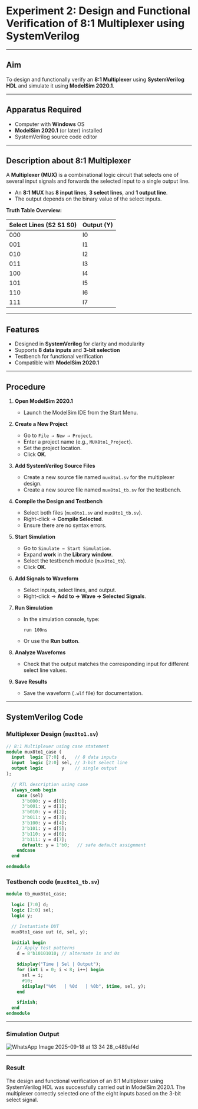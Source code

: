 # Experiment 2: Design and Functional Verification of 8:1 Multiplexer using SystemVerilog

---

## Aim  
To design and functionally verify an **8:1 Multiplexer** using **SystemVerilog HDL** and simulate it using **ModelSim 2020.1**.

---

## Apparatus Required  
- Computer with **Windows** OS  
- **ModelSim 2020.1** (or later) installed  
- SystemVerilog source code editor  

---

## Description about 8:1 Multiplexer  
A **Multiplexer (MUX)** is a combinational logic circuit that selects one of several input signals and forwards the selected input to a single output line.  
- An **8:1 MUX** has **8 input lines**, **3 select lines**, and **1 output line**.  
- The output depends on the binary value of the select inputs.  

**Truth Table Overview:**  

| Select Lines (S2 S1 S0) | Output (Y) |  
|--------------------------|------------|  
| 000                      | I0         |  
| 001                      | I1         |  
| 010                      | I2         |  
| 011                      | I3         |  
| 100                      | I4         |  
| 101                      | I5         |  
| 110                      | I6         |  
| 111                      | I7         |  

---

## Features  
- Designed in **SystemVerilog** for clarity and modularity  
- Supports **8 data inputs** and **3-bit selection**  
- Testbench for functional verification  
- Compatible with **ModelSim 2020.1**  

---

## Procedure  

1. **Open ModelSim 2020.1**  
   - Launch the ModelSim IDE from the Start Menu.  

2. **Create a New Project**  
   - Go to `File → New → Project`.  
   - Enter a project name (e.g., `MUX8to1_Project`).  
   - Set the project location.  
   - Click **OK**.  

3. **Add SystemVerilog Source Files**  
   - Create a new source file named `mux8to1.sv` for the multiplexer design.  
   - Create a new source file named `mux8to1_tb.sv` for the testbench.  

4. **Compile the Design and Testbench**  
   - Select both files (`mux8to1.sv` and `mux8to1_tb.sv`).  
   - Right-click → **Compile Selected**.  
   - Ensure there are no syntax errors.  

5. **Start Simulation**  
   - Go to `Simulate → Start Simulation`.  
   - Expand **work** in the **Library window**.  
   - Select the testbench module (`mux8to1_tb`).  
   - Click **OK**.  

6. **Add Signals to Waveform**  
   - Select inputs, select lines, and output.  
   - Right-click → **Add to → Wave → Selected Signals**.  

7. **Run Simulation**  
   - In the simulation console, type:  
     ```
     run 100ns
     ```  
   - Or use the **Run button**.  

8. **Analyze Waveforms**  
   - Check that the output matches the corresponding input for different select line values.  

9. **Save Results**  
   - Save the waveform (`.wlf` file) for documentation.  

---

## SystemVerilog Code  

### Multiplexer Design (`mux8to1.sv`)
```systemverilog
// 8:1 Multiplexer using case statement 
module mux8to1_case (
  input  logic [7:0] d,   // 8 data inputs
  input  logic [2:0] sel, // 3-bit select line
  output logic       y    // single output
);

  // RTL description using case
  always_comb begin
    case (sel)
      3'b000: y = d[0];
      3'b001: y = d[1];
      3'b010: y = d[2];
      3'b011: y = d[3];
      3'b100: y = d[4];
      3'b101: y = d[5];
      3'b110: y = d[6];
      3'b111: y = d[7];
      default: y = 1'b0;   // safe default assignment
    endcase
  end

endmodule

```
### Testbench code (`mux8to1_tb.sv`)
```systemverilog
module tb_mux8to1_case;

  logic [7:0] d;
  logic [2:0] sel;
  logic y;

  // Instantiate DUT
  mux8to1_case uut (d, sel, y);

  initial begin
    // Apply test patterns
    d = 8'b10101010; // alternate 1s and 0s

    $display("Time | Sel | Output");
    for (int i = 0; i < 8; i++) begin
      sel = i;
      #10;
      $display("%0t   | %0d   | %0b", $time, sel, y);
    end

    $finish;
  end
endmodule
```

---

### Simulation Output

![WhatsApp Image 2025-09-18 at 13 34 28_c489af4d](https://github.com/user-attachments/assets/4284e0f1-2e4f-46de-9557-a830b17fac6a)



---

### Result

The design and functional verification of an 8:1 Multiplexer using SystemVerilog HDL was successfully carried out in ModelSim 2020.1.
The multiplexer correctly selected one of the eight inputs based on the 3-bit select signal.
